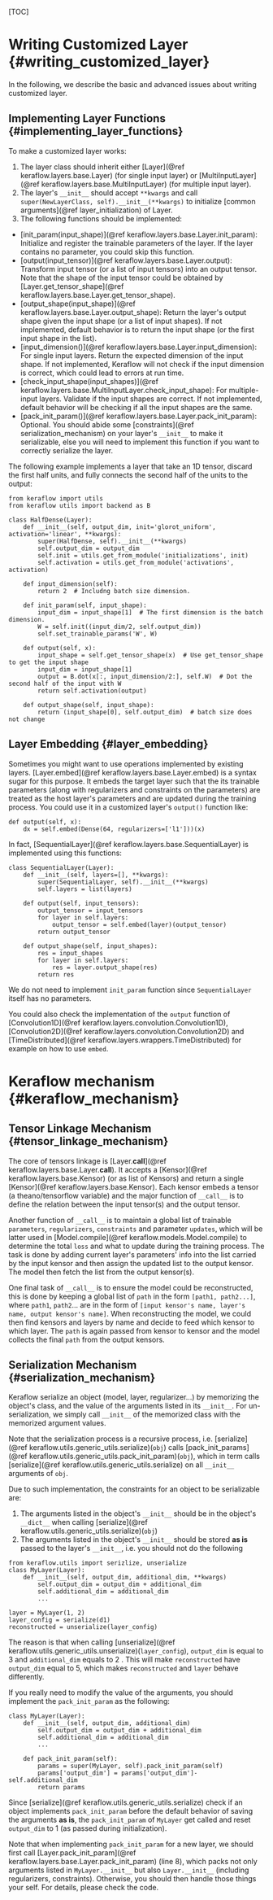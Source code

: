 [TOC]

# Writing Customized Layer {#writing_customized_layer}
In the following, we describe the basic and advanced issues about writing customized layer.

## Implementing Layer Functions {#implementing_layer_functions}
To make a customized layer works:
1. The layer class should inherit either [Layer](@ref keraflow.layers.base.Layer) (for single input layer) or [MultiInputLayer](@ref keraflow.layers.base.MultiInputLayer) (for multiple input layer).
2. The layer's `__init__` should accept `**kwargs` and call `super(NewLayerClass, self).__init__(**kwargs)` to initialize [common arguments](@ref layer_initialization) of Layer.
3. The following functions should be implemented:

- [init_param(input_shape)](@ref keraflow.layers.base.Layer.init_param): Initialize and register the trainable parameters of the layer. If the layer contains no parameter, you could skip this function. 
- [output(input_tensor)](@ref keraflow.layers.base.Layer.output): Transform input tensor (or a list of input tensors) into an output tensor. Note that the shape of the input tensor could be obtained by [Layer.get_tensor_shape](@ref keraflow.layers.base.Layer.get_tensor_shape). 
- [output_shape(input_shape)](@ref keraflow.layers.base.Layer.output_shape): Return the layer's output shape given the input shape (or a list of input shapes). If not implemented, default behavior is to return the input shape (or the first input shape in the list).
- [input_dimension()](@ref keraflow.layers.base.Layer.input_dimension): For single input layers. Return the expected dimension of the input shape. If not implemented, Keraflow will not check if the input dimension is correct, which could lead to errors at run time.
- [check_input_shape(input_shapes)](@ref keraflow.layers.base.MultiInputLayer.check_input_shape): For multiple-input layers. Validate if the input shapes are correct. If not implemented, default behavior will be checking if all the input shapes are the same. 
- [pack_init_param()](@ref keraflow.layers.base.Layer.pack_init_param): Optional. You should abide some [constraints](@ref serialization_mechanism) on your layer's `__init__` to make it serializable, else you will need to implement this function if you want to correctly serialize the layer.


The following example implements a layer that take an 1D tensor, discard the first half units, and fully connects the second half of the units to the output:
~~~{.py}
from keraflow import utils
from keraflow utils import backend as B

class HalfDense(Layer):
    def __init__(self, output_dim, init='glorot_uniform', activation='linear', **kwargs):
        super(HalfDense, self).__init__(**kwargs)
        self.output_dim = output_dim
        self.init = utils.get_from_module('initializations', init)
        self.activation = utils.get_from_module('activations', activation)

    def input_dimension(self):
        return 2  # Includng batch size dimension.

    def init_param(self, input_shape):
        input_dim = input_shape[1]  # The first dimension is the batch dimension. 
        W = self.init((input_dim/2, self.output_dim))
        self.set_trainable_params('W', W)

    def output(self, x):
        input_shape = self.get_tensor_shape(x)  # Use get_tensor_shape to get the input shape
        input_dim = input_shape[1]  
        output = B.dot(x[:, input_dimension/2:], self.W)  # Dot the second half of the input with W
        return self.activation(output)

    def output_shape(self, input_shape):
        return (input_shape[0], self.output_dim)  # batch size does not change
~~~



## Layer Embedding {#layer_embedding}
Sometimes you might want to use operations implemented by existing layers.
[Layer.embed](@ref keraflow.layers.base.Layer.embed) is a syntax sugar for this purpose.
It embeds the target layer such that the its trainable parameters (along with regularizers and constraints on the parameters) are treated as the host layer's parameters and are updated during the training process.
You could use it in a customized layer's `output()` function like:
~~~{.py}
def output(self, x):
    dx = self.embed(Dense(64, regularizers=['l1']))(x)
~~~

In fact, [SequentialLayer](@ref keraflow.layers.base.SequentialLayer) is implemented using this functions: 
~~~{.py}
class SequentialLayer(Layer):
    def __init__(self, layers=[], **kwargs):
        super(SequentialLayer, self).__init__(**kwargs)
        self.layers = list(layers)

    def output(self, input_tensors):
        output_tensor = input_tensors
        for layer in self.layers:
            output_tensor = self.embed(layer)(output_tensor)
        return output_tensor

    def output_shape(self, input_shapes):
        res = input_shapes
        for layer in self.layers:
            res = layer.output_shape(res)
        return res
~~~
We do not need to implement `init_param` function since `SequentialLayer` itself has no parameters.

You could also check the implementation of the `output` function of [Convolution1D](@ref keraflow.layers.convolution.Convolution1D), [Convolution2D](@ref keraflow.layers.convolution.Convolution2D) and [TimeDistributed](@ref keraflow.layers.wrappers.TimeDistributed) for example on how to use `embed`.


# Keraflow mechanism {#keraflow_mechanism}

## Tensor Linkage Mechanism {#tensor_linkage_mechanism}
The core of tensors linkage is [Layer.__call__](@ref keraflow.layers.base.Layer.__call__).
It accepts a [Kensor](@ref keraflow.layers.base.Kensor) (or as list of Kensors) and return a single [Kensor](@ref keraflow.layers.base.Kensor).
Each kensor embeds a tensor (a theano/tensorflow variable) and the major function of `__call__` is to define the relation between the input tensor(s) and the output tensor.

Another function of `__call__` is to maintain a global list of trainable `parameters`, `regularizers`, `constraints` and parameter `updates`, which will be latter used in [Model.compile](@ref keraflow.models.Model.compile) to determine the total `loss` and what to update during the training process. The task is done by adding current layer's parameters' info into the list carried by the input kensor and then assign the updated list to the output kensor. The model then fetch the list from the output kensor(s).

One final task of `__call__` is to ensure the model could be reconstructed, this is done by keeping a global list of `path` in the form `[path1, path2...]`, where `path1`, `path2`... are in the form of `[input kensor's name, layer's name, output kensor's name]`. When reconstructing the model, we could then find kensors and layers by name and decide to feed which kensor to which layer. The `path` is again passed from kensor to kensor and the model collects the final `path` from the output kensors.


## Serialization Mechanism {#serialization_mechanism}
Keraflow serialize an object (model, layer, regularizer...) by memorizing the object's class, and the value of the arguments listed in its `__init__`.  For un-serialization, we simply call `__init__` of the memorized class with the memorized argument values.

Note that the serialization process is a recursive process, i.e. [serialize](@ref keraflow.utils.generic_utils.serialize)(`obj`) calls [pack_init_params](@ref keraflow.utils.generic_utils.pack_init_param)(`obj`), which in term calls [serialize](@ref keraflow.utils.generic_utils.serialize) on all `__init__` arguments of `obj`.

Due to such implementation, the constraints for an object to be serializable are:
1. The arguments listed in the object's `__init__` should be in the object's `__dict__` when calling [serialize](@ref keraflow.utils.generic_utils.serialize)(`obj`)
2. The arguments listed in the object's `__init__` should be stored __as is__ passed to the layer's `__init__`, i.e. you should not do the following
~~~{.py}
from keraflow.utils import serizlize, unserialize
class MyLayer(Layer):
    def __init__(self, output_dim, additional_dim, **kwargs)
        self.output_dim = output_dim + additional_dim
        self.additional_dim = additional_dim
        ...

layer = MyLayer(1, 2)
layer_config = serialize(d1)
reconstructed = unserialize(layer_config)
~~~
The reason is that when calling [unserialize](@ref keraflow.utils.generic_utils.unserialize)(`layer_config`), `output_dim` is equal to 3 and `additional_dim` equals to 2 . This will make `reconstructed` have `output_dim` equal to 5, which makes `reconstructed` and `layer` behave differently.

If you really need to modify the value of the arguments, you should implement the `pack_init_param` as the following:
~~~{.py}
class MyLayer(Layer):
    def __init__(self, output_dim, additional_dim)
        self.output_dim = output_dim + additional_dim
        self.additional_dim = additional_dim
        ...

    def pack_init_param(self):
        params = super(MyLayer, self).pack_init_param(self)
        params['output_dim'] = params['output_dim']-self.additional_dim
        return params
~~~
Since [serialize](@ref keraflow.utils.generic_utils.serialize) check if an object implements `pack_init_param` before the default behavior of saving the arguments __as is__, the `pack_init_param` of `MyLayer` get called and reset `output_dim` to 1 (as passed during initialization). 

Note that when implementing `pack_init_param` for a new layer, we should first call [Layer.pack_init_param](@ref keraflow.layers.base.Layer.pack_init_param) (line 8), which packs not only arguments listed in `MyLayer.__init__` but also `Layer.__init__` (including regularizers, constraints). Otherwise, you should then handle those things your self. For details, please check the code.
